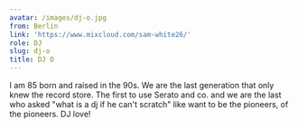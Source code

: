 ```yaml
---
avatar: /images/dj-o.jpg
from: Berlin
link: 'https://www.mixcloud.com/sam-white26/'
role: DJ
slug: dj-o
title: DJ O
---
```

I am 85 born and raised in the 90s. We are the last generation that only knew the record store. The first to use Serato and co. and we are the last who asked "what is a dj if he can't scratch" like want to be the pioneers, of the pioneers. DJ love!

